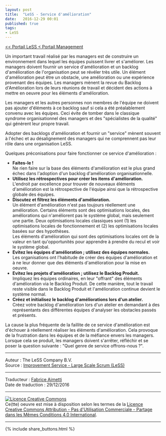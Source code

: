 ```yaml
---
layout: post
title:  "LeSS - Service d'amélioration"
date:   2016-12-29 00:01
published: true
tags:
- LeSS
---
```



[<< Portail LeSS < Portail Management](http://www.les-traducteurs-agiles.org/2016/12/26/less-portail-management.html)

Un important travail réalisé par les managers est de construire un environnement dans lequel les équipes puissent livrer et s'améliorer. Les managers doivent fournir un service d'amélioration et un backlog d'amélioration de l'organisation peut se révéler très utile. Un élément d'amélioration peut être un obstacle, une amélioration ou une expérience provenant des équipes. Les managers mènent la revue du Backlog d'Amélioration lors de leurs réunions de travail et décident des actions à mettre en oeuvre pour les éléments d'amélioration.

Les managers et les autres personnes non membres de l'équipe ne doivent pas ajouter d'éléments à ce backlog sauf si cela a été préalablement convenu avec les équipes. Ceci évite de tomber dans le classique syndrome organisationnel des managers et des "spécialistes de la qualité" qui génèrent leur propre travail.

Adopter des backlogs d'amélioration et fournir un "service" mènent souvent à l'échec et au désalignement des managers qui ne comprennent pas leur rôle dans une organisation LeSS.

Quelques préconisations pour faire fonctionner ce service d'amélioration :

* **Faites-le !** <br/> Ne rien faire sur la base des éléments d'amélioration est le plus grand échec dans l'adoption d'un backlog d'amélioration organisationnelle.
* **Utilisez les rétrospectives pour créer les items d'amélioration.** <br/> L'endroit par excellence pour trouver de nouveaux éléments d'amélioration est la rétrospective de l'équipe ainsi que la rétrospective globale des équipes.
* **Discutez et filtrez les éléments d'amélioration.** <br/> Un élément d'amélioration n'est pas toujours réellement une amélioration. Certains éléments sont des optimisations locales, des améliorations qui n'améliorent pas le système global, mais seulement une partie. Deux optimisations locales classiques sont (1) les optimisations locales de fonctionnement et (2) les optimisations locales basées sur des hypothèses. <br/> Les éléments d'amélioration qui sont des optimisations locales ont de la valeur en tant qu'opportunités pour apprendre à prendre du recul et voir le système global.
* **Evitez les équipes d'amélioration ; utilisez des équipes normales.** <br/> Les organisations ont l'habitude de créer des équipes d'amélioration et à ne leur donner que des éléments d'amélioration pour la mise en oeuvre.
* **Evitez les projets d'amélioration ; utilisez le Backlog Produit.** <br/> Impliquez les équipes ordinaires, en leur "offrant" des éléments d'amélioration via le Backlog Produit. De cette manière, tout le travail reste visible dans le Backlog Produit et l'amélioration continue devient le système normal.
* **Créez et initialisez le backlog d'améliorations lors d'un atelier.** <br/> Créez votre backlog d'amélioration lors d'un atelier en demandant à des représentants des différentes équipes d'analyser les obstacles passés et présents.


La cause la plus fréquente de la faillite de ce service d'amélioration est d'échouer à réellement réaliser les éléments d'amélioration. Cela provoque de la frustration dans les équipes et de la méfiance envers les managers. Lorsque cela se produit, les managers doivent s'arrêter, réfléchir et se poser la question suivante : "Quel genre de service offrons-nous ?".


---
Auteur : The LeSS Company B.V.  
Source : [Improvement Service - Large Scale Scrum (LeSS)](http://less.works/less/management/improvement_service.html)  

---
Traducteur : [Fabrice Aimetti](http://www.fabrice-aimetti.fr/)  
Date de traduction : 29/12/2016  

---

<a rel="license" href="http://creativecommons.org/licenses/by-nc-sa/4.0/"><img alt="Licence Creative Commons" style="border-width:0" src="http://i.creativecommons.org/l/by-nc-sa/4.0/88x31.png" /></a><br />Ce(tte) oeuvre est mise à disposition selon les termes de la <a rel="license" href="http://creativecommons.org/licenses/by-nc-sa/4.0/">Licence Creative Commons Attribution - Pas d'Utilisation Commerciale - Partage dans les Mêmes Conditions 4.0 International</a>.

---

{% include share_buttons.html %}
